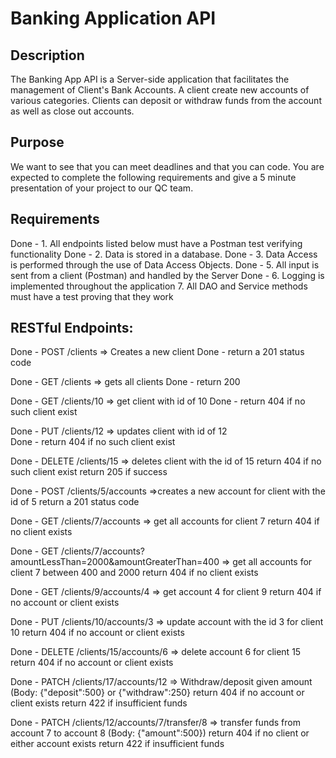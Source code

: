 
# Banking Application API

## Description

   The Banking App API is a Server-side application that facilitates the management of Client's Bank Accounts. A client create new accounts of various categories. Clients can deposit or withdraw funds from the account as well as close out accounts.
	
## Purpose

   We want to see that you can meet deadlines and that you can code. You are expected to complete the following requirements and give a 5 minute presentation of your project to our QC team.

## Requirements
Done - 1. All endpoints listed below must have a Postman test verifying functionality
Done - 2. Data is stored in a database.
Done - 3. Data Access is performed through the use of Data Access Objects.
Done - 5. All input is sent from a client (Postman) and handled by the Server
Done - 6. Logging is implemented throughout the application
7. All DAO and Service methods must have a test proving that they work


## RESTful Endpoints:


Done - POST /clients => Creates a new client
	Done - return a 201 status code

Done - GET /clients => gets all clients
	Done - return 200

Done - GET /clients/10 => get client with id of 10
	Done - return 404 if no such client exist

Done - PUT /clients/12 => updates client with id of 12	
	Done - return 404 if no such client exist

Done - DELETE /clients/15 => deletes client with the id of 15
	return 404 if no such client exist
	return 205 if success


Done - POST /clients/5/accounts =>creates a new account for client with the id of 5
	return a 201 status code

Done - GET /clients/7/accounts => get all accounts for client 7
	return 404 if no client exists

Done - GET /clients/7/accounts?amountLessThan=2000&amountGreaterThan=400 => get all accounts for client 7 between 400 and 2000
	return 404 if no client exists

Done - GET /clients/9/accounts/4 => get account 4 for client 9
	return 404 if no account or client exists

Done - PUT /clients/10/accounts/3 => update account  with the id 3 for client 10
	return 404 if no account or client exists

Done - DELETE /clients/15/accounts/6 => delete account 6 for client 15
	return 404 if no account or client exists


Done - PATCH /clients/17/accounts/12 => Withdraw/deposit given amount (Body: {"deposit":500} or {"withdraw":250}
	return 404 if no account or client exists
	return 422 if insufficient funds

Done - PATCH /clients/12/accounts/7/transfer/8 => transfer funds from account 7 to account 8 (Body: {"amount":500})
	return 404 if no client or either account exists
	return 422 if insufficient funds

